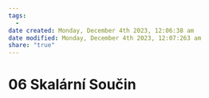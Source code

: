 ```yaml
---
tags:
  - 
date created: Monday, December 4th 2023, 12:06:38 am
date modified: Monday, December 4th 2023, 12:07:263 am
share: "true"
---
```


# 06 Skalární Součin
